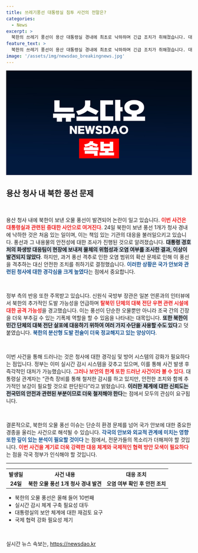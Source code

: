 ```yaml
---
title: 쓰레기풍선 대통령실 침투 사건의 전말은?
categories:
  - News
excerpt: >
  북한의 쓰레기 풍선이 용산 대통령실 경내에 최초로 낙하하며 긴급 조치가 취해졌습니다. 대통령실은 실시간 감시에도 불구하고 오염 확산 우려로 격추를 피했고, 북한의 추가 도발 가능성에 대한 경고도 이어졌습니다.
feature_text: >
  북한의 쓰레기 풍선이 용산 대통령실 경내에 최초로 낙하하며 긴급 조치가 취해졌습니다. 대통령실은 실시간 감시에도 불구하고 오염 확산 우려로 격추를 피했고, 북한의 추가 도발 가능성에 대한 경고도 이어졌습니다.
image: '/assets/img/newsdao_breakingnews.jpg'
---
```


<p><img src="/assets/img/newsdao_breakingnews.jpg" alt="cryptoinkorea 속보" /></p>

<h2 data-ke-size="size26">용산 청사 내 북한 풍선 문제</h2>

<p data-ke-size="size16">&nbsp;</p>

<p>용산 청사 내에 북한이 보낸 오물 풍선이 발견되어 논란이 일고 있습니다. <b><span style="color: #ee2323;">이번 사건은 대통령실과 관련된 중대한 사안으로 여겨진다</span></b>. 24일 북한이 보낸 풍선 1개가 청사 경내에 낙하한 것은 처음 있는 일이며, 이는 책임 있는 기관의 대응을 불러일으키고 있습니다. 풍선과 그 내용물의 안전성에 대한 조사가 진행된 것으로 알려졌습니다. <b><span style="background-color: #21538527;">대통령 경호처의 화생방 대응팀이 현장에 보내져 물체의 위험성과 오염 여부를 조사한 결과, 이상이 발견되지 않았다</span></b>. 하지만, 과거 풍선 격추로 인한 오염 범위의 확산 문제로 인해 이 풍선을 격추하는 대신 안전한 조치를 취하기로 결정했습니다. <b><span style="color: #1a5490;">이러한 상황은 국가 안보와 관련된 청사에 대한 경각심을 크게 높였다</span></b>는 점에서 중요합니다.</p>

<p data-ke-size="size16">&nbsp;</p>

<p>정부 측의 반응 또한 주목받고 있습니다. 신원식 국방부 장관은 일본 언론과의 인터뷰에서 북한의 추가적인 도발 가능성을 언급하며 <b><span style="color: #ee2323;">탈북민 단체의 대북 전단 우편 관련 시설에 대한 공격 가능성</span></b>을 경고했습니다. 이는 풍선이 단순한 오물뿐만 아니라 조국 간의 긴장을 더욱 부추길 수 있는 기폭제 역할을 할 수 있음을 나타내는 대목입니다. <b><span style="background-color: #21538527;">또한 북한이 민간 단체의 대북 전단 살포에 대응하기 위하여 여러 가지 수단을 사용할 수도 있다</span></b>고 덧붙였습니다. <b><span style="color: #1a5490;">북한의 분산형 도발 전술이 더욱 정교해지고 있는 양상이다</span></b>.</p>

<p data-ke-size="size16">&nbsp;</p>

<p>이번 사건을 통해 드러나는 것은 청사에 대한 경각심 및 방어 시스템의 강화가 필요하다는 점입니다. 정부는 이미 실시간 감시 시스템을 갖추고 있으며, 이를 통해 사건 발생 후 즉각적인 대처가 가능했습니다. <b><span style="color: #ee2323;">그러나 보안의 한계 또한 드러난 사건이라 볼 수 있다</span></b>. 대통령실 관계자는 “관측 장비를 통해 철저한 감시를 하고 있지만, 안전한 조치와 함께 추가적인 보강이 필요할 것으로 판단된다”라고 밝혔습니다. <b><span style="background-color: #21538527;">이러한 체계에 대한 신뢰도는 전국민의 안전과 관련된 부분이므로 더욱 철저해야 한다</span></b>는 점에서 모두의 관심이 요구됩니다.</p>

<p data-ke-size="size16">&nbsp;</p>

<p>결론적으로, 북한의 오물 풍선 이슈는 단순히 환경 문제를 넘어 국가 안보에 대한 중요한 경종을 울리는 사건으로 해석될 수 있습니다. <b><span style="color: #1a5490;">각국의 안보와 외교적 관계에 미치는 영향 또한 깊이 있는 분석이 필요할 것이다</span></b> 는 점에서, 전문가들의 목소리가 더해져야 할 것입니다. <b><span style="color: #ee2323;">이번 사건을 계기로 더욱 강력한 대응 체계와 국제적인 협력 방안 모색이 필요하다</span></b>는 점을 각국 정부가 인식해야 할 것입니다. </p>

<hr>

<table style="width:100%; border-collapse: collapse;">
  <tr>
    <th style="text-align: center; height: 17px;"><b>발생일</b></th>
    <th style="text-align: center; height: 17px;"><b>사건 내용</b></th>
    <th style="text-align: center; height: 17px;"><b>대응 조치</b></th>
  </tr>
  <tr>
    <td style="text-align: center; height: 17px;"><b>24일</b></td>
    <td style="text-align: center; height: 17px;"><b>북한 오물 풍선 1개 청사 경내 발견</b></td>
    <td style="text-align: center; height: 17px;"><b>오염 여부 확인 후 안전 조치</b></td>
  </tr>
</table>

<ul>
    <li>북한의 오물 풍선은 올해 들어 10번째</li>
    <li>실시간 감시 체계 구축 필요성 대두</li>
    <li>대통령실의 보안 체계에 대한 재검토 요구</li>
    <li>국제 협력 강화 필요성 제기</li>
</ul>

<p data-ke-size="size16">&nbsp;</p>
실시간 뉴스 속보는, <a href="https://newsdao.kr" rel="dofollow">https://newsdao.kr</a>


